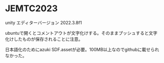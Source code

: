 # JEMTC2023

unity エディターバージョン 2022.3.8f1

ubuntuで開くとコメントアウトが文字化けする。そのままプッシュすると文字化けしたものが保存されることに注意。

日本語化のためにazuki SDF.assetが必要。100MB以上なのでgithubに載せられなかった。
